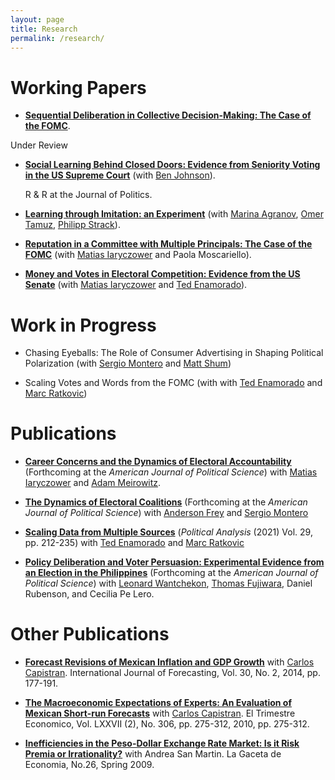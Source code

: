 ```yaml
---
layout: page
title: Research
permalink: /research/
---
```


# Working Papers

 
* [**Sequential Deliberation in Collective Decision-Making: The Case of the FOMC**](/research/seq).

Under Review

* [**Social Learning Behind Closed Doors: Evidence from
  Seniority Voting in the US Supreme Court**](/research/seq_sc) (with
  [Ben Johnson](https://pennstatelaw.psu.edu/faculty/johnson)).
  
  R & R
  at the Journal of Politics.
  
* [**Learning through Imitation: an Experiment**](/research/learning)  (with [Marina
    Agranov](https://agranov.caltech.edu/), [Omer
    Tamuz](http://tamuz.caltech.edu/), [Philipp Strack](https://www.philippstrack.com/)).

* [**Reputation in a Committee with Multiple Principals: The Case of
  the FOMC**](/research/reputation) (with [Matias
  Iaryczower](http://scholar.princeton.edu/miaryc/) and Paola Moscariello).
  

 * [**Money and Votes in Electoral Competition: Evidence from the US Senate**](/research/donors.md)  (with [Matias
  Iaryczower](http://scholar.princeton.edu/miaryc/) and  [Ted Enamorado](https://www.tedenamorado.com/)).


# Work in Progress

*  Chasing Eyeballs: The Role of Consumer Advertising in Shaping Political Polarization (with [Sergio Montero](https://www.sas.rochester.edu/psc/smontero/) and [Matt Shum](http://www.its.caltech.edu/~mshum/))

* Scaling Votes and Words from the FOMC (with  with  [Ted Enamorado](https://www.tedenamorado.com/) and
  [Marc Ratkovic](http://www.princeton.edu/~ratkovic/))


# Publications
 * [**Career Concerns and the Dynamics of Electoral Accountability**](/research/sendyn)
  (Forthcoming at the *American Journal of Political Science*) with
  [Matias Iaryczower](http://scholar.princeton.edu/miaryc/) and
  [Adam Meirowitz](http://www.princeton.edu/~ameirowi/).

* [__The Dynamics of Electoral Coalitions__](/research/coalition)
  (Forthcoming at the  *American Journal of Political Science*) with
  [Anderson Frey](https://www.andersonfrey.com) and [Sergio
  Montero](https://www.sas.rochester.edu/psc/smontero/ )
  
* [__Scaling Data from Multiple Sources__](/research/m2ds)
  (*Political Analysis* (2021) Vol. 29, pp. 212-235)
  with  [Ted Enamorado](https://www.tedenamorado.com/) and
  [Marc Ratkovic](http://www.princeton.edu/~ratkovic/)

* [__Policy Deliberation and Voter Persuasion: Experimental Evidence
  from an Election in the Philippines__](/research/philippines)
  (Forthcoming at the  *American Journal of Political Science*)
  with [Leonard Wantchekon](http://scholar.princeton.edu/lwantche),
  [Thomas Fujiwara](http://www.princeton.edu/~fujiwara), Daniel
  Rubenson, and Cecilia Pe Lero.
  
  
# Other Publications

* [__Forecast Revisions of Mexican Inflation and GDP Growth__](/research/forerev) with
  [Carlos Capistran](http://www.carloscapistran.com/). International
  Journal of Forecasting, Vol. 30, No. 2, 2014, pp. 177-191.


* [__The Macroeconomic Expectations of Experts: An Evaluation of Mexican Short-run Forecasts__](/research/foreeff) with
  [Carlos Capistran](http://www.carloscapistran.com/). El Trimestre
  Economico, Vol. LXXVII (2), No. 306, pp. 275-312, 2010, pp. 275-312.

* [__Inefficiencies in the Peso-Dollar Exchange Rate Market: Is it Risk Premia or Irrationality?__](/research/fx)
  with Andrea San Martin. La Gaceta de Economia, No.26, Spring 2009.
